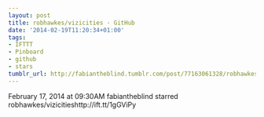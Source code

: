 ```yaml
---
layout: post
title: robhawkes/vizicities · GitHub
date: '2014-02-19T11:20:34+01:00'
tags:
- IFTTT
- Pinboard
- github
- stars
tumblr_url: http://fabiantheblind.tumblr.com/post/77163061328/robhawkes-vizicities-github
---
```

February 17, 2014 at 09:30AM
fabiantheblind starred robhawkes/vizicitieshttp://ift.tt/1gGViPy
